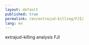 ```yaml
---
layout: default
published: true
permalink: /en/extrajud-killing/FJI/
lang: en
---
```


extrajud-killing analysis FJI
